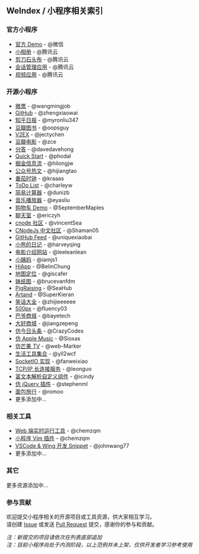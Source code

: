 ## WeIndex / 小程序相关索引

### 官方小程序

- [官方 Demo](https://mp.weixin.qq.com/debug/wxadoc/dev/demo.html) - @微信
- [小相册](https://github.com/CFETeam/weapp-demo-album) - @腾讯云
- [剪刀石头布](https://github.com/CFETeam/weapp-demo-websocket) - @腾讯云
- [会话管理应用](https://github.com/CFETeam/weapp-demo-session) - @腾讯云
- [视频应用](https://github.com/CFETeam/weapp-demo-video) - @腾讯云

### 开源小程序

- [微票](https://github.com/wangmingjob/weapp-weipiao) - @wangmingjob
- [GitHub](https://github.com/zhengxiaowai/weapp-github) - @zhengxiaowai
- [知乎日报](https://github.com/myronliu347/wechat-app-zhihudaily) - @myronliu347
- [豆瓣图书](https://github.com/oopsguy/WechatSmallApps) - @oopsguy
- [V2EX](https://github.com/jectychen/wechat-v2ex) - @jectychen
- [豆瓣电影](https://github.com/zce/weapp-demo) - @zce
- [分答](https://github.com/davedavehong/fenda-mock) - @davedavehong
- [Quick Start](https://github.com/phodal/weapp-quick) - @phodal
- [掘金信息流](https://github.com/hilongjw/weapp-gold) - @hilongjw
- [公众号热文](https://github.com/hijiangtao/weapp-newsapp) - @hijiangtao
- [番茄时钟](https://github.com/kraaas/timer) - @kraaas
- [ToDo List](https://github.com/charleyw/wechat-weapp-redux-todos) - @charleyw
- [简易计算器](https://github.com/dunizb/wxapp-sCalc) - @dunizb
- [音乐播放器](https://github.com/eyasliu/wechat-app-music) - @eyasliu
- [购物车 Demo](https://github.com/SeptemberMaples/wechat-weapp-demo) - @SeptemberMaples
- [聊天室](https://github.com/ericzyh/wechat-chat) - @ericzyh
- [cnode 社区](https://github.com/vincentSea/wechat-cnode) - @vincentSea
- [CNodeJs 中文社区](https://github.com/Shaman05/CNodeJs-WXAPP) - @Shaman05
- [GitHub Feed](https://github.com/uniquexiaobai/wechat-app-githubfeed) - @uniquexiaobai
- [小熊的日记](https://github.com/harveyqing/BearDiary) - @harveyqing
- [电影介绍网站](https://github.com/leeleanlean/weapp-movie) - @leeleanlean
- [小姨妈](https://github.com/iamjs1/wechat-app-xiaoyima) - @iamjs1
- [HiApp](https://github.com/BelinChung/wxapp-hiapp) - @BelinChung
- [地图定位](https://github.com/giscafer/wechat-weapp-mapdemo) - @giscafer
- [妹纸图](https://github.com/brucevanfdm/WeChatMeiZhi) - @brucevanfdm
- [PigRaising](https://github.com/SeaHub/PigRaising) - @SeaHub
- [Artand](https://github.com/SuperKieran/weapp-artand) - @SuperKieran
- [笑话大全](https://github.com/zhijieeeeee/wechat-app-joke) - @zhijieeeeee
- [500px](https://github.com/fluency03/weapp-500px) - @fluency03
- [巴爷商城](https://github.com/bayetech/wechat_mall_applet) - @bayetech
- [大好商城](https://github.com/jiangzepeng/wechat-buycar) - @jiangzepeng
- [仿今日头条](https://github.com/CrazyCodes/WeiXin-SmallApps-Information) - @CrazyCodes
- [仿 Apple Music](https://github.com/Sioxas/AppleMusic) - @Sioxas
- [仿芒果 TV](https://github.com/web-Marker/wechat-Development) - @web-Marker
- [生活工具集合](https://github.com/yll2wcf/wechat-weapp-lifeTools) - @yll2wcf
- [SocketIO 实现](https://github.com/fanweixiao/wxapp-socket-io) - @fanweixiao
- [TCP/IP 长连接服务](https://github.com/leonguo/fans-server) - @leonguo
- [富文本解析自定义组件](https://github.com/icindy/wxParse) - @icindy
- [仿 jQuery 插件](https://github.com/stephenml/wx-query) - @stephenml
- [面包旅行](https://github.com/romoo/weapp-demo-breadtrip) - @romoo
- 更多添加中...

### 相关工具

- [Web 端实时运行工具](https://github.com/chemzqm/wept) - @chemzqm
- [小程序 Vim 插件](https://github.com/chemzqm/wept) - @chemzqm
- [VSCode & Wing 开发 Snippet](https://github.com/johnwang77/JWSnippets-For-VSCode) - @johnwang77
- 更多添加中...

### 其它

更多资源添加中...

### 参与贡献

欢迎提交小程序相关的开源项目或工具资源，供大家相互学习。  
请创建 [Issue](https://github.com/weixin/WeIndex/issues) 或发送 [Pull Request](https://github.com/weixin/WeIndex/pulls) 提交，感谢你的参与和贡献。

*注：新提交的项目请依次在列表底部追加*  
*注：目前小程序尚处于内测阶段，以上范例并未上架，仅供开发者学习参考使用*

